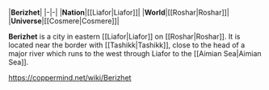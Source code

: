 |**Berizhet**|
|-|-|
|**Nation**|[[Liafor\|Liafor]]|
|**World**|[[Roshar\|Roshar]]|
|**Universe**|[[Cosmere\|Cosmere]]|

**Berizhet** is a city in eastern [[Liafor\|Liafor]] on [[Roshar\|Roshar]].
It is located near the border with [[Tashikk\|Tashikk]], close to the head of a major river which runs to the west through Liafor to the [[Aimian Sea\|Aimian Sea]].



https://coppermind.net/wiki/Berizhet